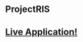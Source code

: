 # ProjectRIS

<h1> <a href="https://radiology-information-system.herokuapp.com/login"> Live Application! </a></h1>
